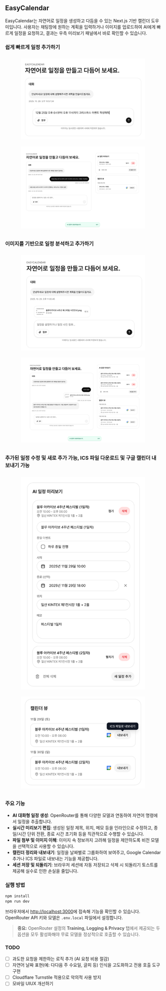 ## EasyCalendar

EasyCalendar는 자연어로 일정을 생성하고 다듬을 수 있는 Next.js 기반 캘린더 도우미입니다. 사용자는 채팅창에 원하는 계획을 입력하거나 이미지를 업로드하여 AI에게 빠르게 일정을 요청하고, 결과는 우측 미리보기 패널에서 바로 확인할 수 있습니다.

### 쉽게 빠르게 일정 추가하기
<div align="center">
  <img src="readme_src/1.png" width="400" style="margin: 10px;">
  <img src="readme_src/2.png" width="400" style="margin: 10px;">
</div>

### 이미지를 기반으로 일정 분석하고 추가하기
<div align="center">
  <img src="readme_src/3.png" width="400" style="margin: 10px;">
  <img src="readme_src/4.png" width="400" style="margin: 10px;">
</div>

### 추가된 일정 수정 및 새로 추가 가능, ICS 파일 다운로드 및 구글 캘린더 내보내기 가능
<div align="center">
  <img src="readme_src/5.png" width="400" style="margin: 10px;">
  <img src="readme_src/6.png" width="400" style="margin: 10px;">
</div>

### 주요 기능
- **AI 대화형 일정 생성**: OpenRouter를 통해 다양한 모델과 연동하여 자연어 명령에서 일정을 추출합니다.
- **실시간 미리보기 편집**: 생성된 일정 제목, 위치, 메모 등을 인라인으로 수정하고, 종일/시간 단위 전환, 종료 시간 초기화 등을 직관적으로 수행할 수 있습니다.
- **파일 첨부 및 이미지 이해**: 이미지 속 정보까지 고려해 일정을 제안하도록 비전 모델을 선택적으로 사용할 수 있습니다.
- **캘린더 정리와 내보내기**: 일정을 날짜별로 그룹화하여 보여주고, Google Calendar 추가나 ICS 파일로 내보내는 기능을 제공합니다.
- **세션 저장 및 되돌리기**: 브라우저 세션에 자동 저장되고 삭제 시 되돌리기 토스트를 제공해 실수로 인한 손실을 줄입니다.

### 실행 방법
```bash
npm install
npm run dev
```

브라우저에서 [http://localhost:3000](http://localhost:3000)에 접속해 기능을 확인할 수 있습니다. OpenRouter API 키와 모델은 `.env.local` 파일에서 설정합니다.

> **중요:** OpenRouter 설정의 **Training, Logging & Privacy** 탭에서 제공되는 두 옵션을 모두 활성화해야 무료 모델을 정상적으로 호출할 수 있습니다.

### TODO
- [ ] 과도한 요청을 제한하는 로직 추가 (AI 요청 비용 절감)
- [ ] 자연어 날짜 표현(예: 다다음 주 수요일, 글피 등) 인식을 고도화하고 전용 호출 도구 구현
- [ ] Cloudflare Turnstile 적용으로 악의적 사용 방지
- [ ] 모바일 UIUX 개선하기

